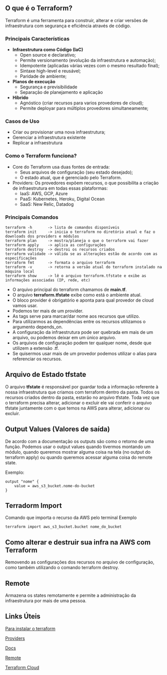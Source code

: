 ## O que é o Terraform?

Terraform é uma ferramenta para construir, alterar e criar versões de infraestrutura com segurança e eficiência através de código.

### Principais Características 

- **Infraestrutura como Código (IaC)**
    - Open source e declarativo;
    - Permite versionamento (evolução da infraestrutura e automação);
    - Idempotente (aplicadas várias vezes com o mesmo resultado final);
    - Sintaxe high-level e reusável;
    - Paridade de ambiente;
- **Planos de execução**
    - Segurança e previsibilidade
    - Separação de planejamento e aplicação
- **Híbrido**
    - Agnóstico (criar recursos para varios provedores de cloud);
    - Permite deployar para múltiplos provedores simultaneamente;

### Casos de Uso

- Criar ou provisionar uma nova infraestrutura;
- Gerenciar a infraestrutura existente
- Replicar a infraestrutura

### Como o Terraform funciona?

- Core do Terraform usa duas fontes de entrada:
    - Seus arquivos de configuração (seu estado desejado);
    - O estado atual, que é gerenciado pelo Terraform.
- Providers: Os provedores expõem recursos, o que possibilita a criação de infraestrutura em todas essas plataformas:
    - IaaS: AWS, GCP, Azure
    - PaaS: Kubernetes, Heroku, Digital Ocean
    - SaaS: New Relic, Datadog

### Principais Comandos

```
terraform -h       -> lista de comandos disponíveis
terraform init     -> inicia o terraform no diretório atual e faz o downloads dos providers e módulos
terraform plan     -> mostra/planeja o que o terraform vai fazer
terraform apply    -> aplica as configurações
terraform destroy  -> destroi os recursos criados
terraform validade -> válida se as alterações estão de acordo com as especificações
terraform fmt      -> formata o arquivo terraform
terraform -v       -> retorna a versão atual do terraform instalado na máquina local
terraform show     -> lê o arquivo terraform.tfstate e exibe as informações associadas (IP, rede, etc)
```

- O arquivo principal do terraform chamamos de **main.tf**.
- O arquivo **terraform.tfstate** exibe como está o ambiente atual.
- O bloco provider é obrigatório e aponta para qual provedor de cloud vamos usar.
- Podemos ter mais de um provider. 
- As tags serve para marcar/dar nome aos recursos que utilizo.
- Para utilizarmos as dependências entre os recursos utilizamos o argumento depends_on.
- A configuração da infraestrutura pode ser quebrada em mais de um arquivo, ou podemos deixar em um único arquivo.
- Os arquivos de configuração podem ter qualquer nome, desde que utilizem a extensão .tf.
- Se quisermos usar mais de um provedor podemos utilizar o alias para referenciar os recursos.

## Arquivo de Estado **tfstate**

O arquivo **tfstate** é responsável por guardar toda a informação referente à nossa infraestrutura que criamos com terraform dentro da pasta.
Todos os recursos criados dentro da pasta, estarão no arquivo tfstate. Toda vez que o terraform precisa alterar, adicionar o excluir ele vai conferir o arquivo tfstate juntamente com o que temos na AWS para alterar, adicionar ou excluir.

## Output Values (Valores de saída)
De acordo com a documentação os outputs são como o retorno de uma função. Podemos usar o output values quando tivermos montando um módulo, quando queremos mostrar alguma coisa na tela (no output do terraform apply) ou quando queremos acessar alguma coisa do remote state.

Exemplo:
```
output "nome" {
    value = aws_s3_bucket.nome-do-bucket
}
```

## Terradorm Import
Comando que importa o recurso da AWS pelo terminal
Exemplo
```
terraform import aws_s3_bucket.bucket nome_do_bucket
```

## Como alterar e destruir sua infra na AWS com Terraform
Removendo as configurações dos recursos no arquivo de configuração, como também utilizando o comando terraform destroy.


## Remote
Armazena os states remotamente e permite a administração da infraestrutura por mais de uma pessoa.

## Links Úteis
[Para instalar o terraform](https://developer.hashicorp.com/terraform/downloads)

[Providers](https://registry.terraform.io/browse/providers)

[Docs](https://registry.terraform.io/providers/hashicorp/aws/latest/docs)

[Remote](https://developer.hashicorp.com/terraform/language/settings/backends/remote)

[Terraform Cloud](https://app.terraform.io/session)